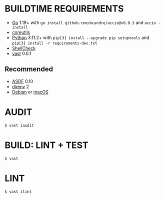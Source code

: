 # BUILDTIME REQUIREMENTS

* [Go](https://go.dev/) 1.19+ with `go install github.com/mcandre/accio@v0.0.3` and `accio -install`
* [coreutils](https://www.gnu.org/software/coreutils/)
* [Python](https://www.python.org/) 3.11.2+ with `pip[3] install --upgrade pip setuptools` and `pip[3] install -r requirements-dev.txt`
* [ShellCheck](https://hackage.haskell.org/package/ShellCheck)
* [vast](http://github.com/mcandre/vast) 0.0.1

## Recommended

* [ASDF](https://asdf-vm.com/) 0.10
* [direnv](https://direnv.net/) 2
* [Debian](https://www.debian.org/) or [macOS](https://www.apple.com/macos)

# AUDIT

```console
$ vast iaudit
```

# BUILD: LINT + TEST

```console
$ vast
```

# LINT

```console
$ vast ilint
```
